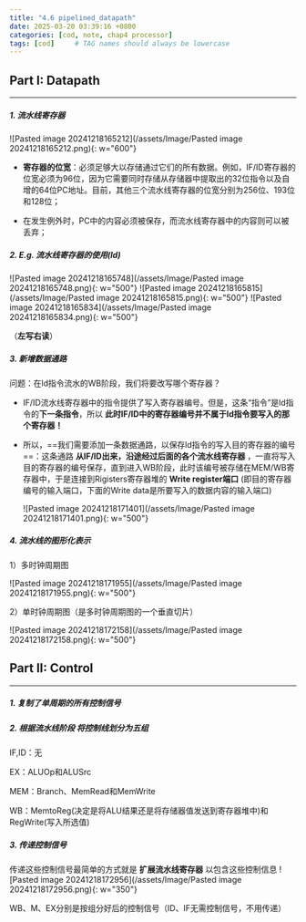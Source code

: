 ```yaml
---
title: "4.6 pipelined_datapath"
date: 2025-03-20 03:39:16 +0800
categories: [cod, note, chap4 processor]
tags: [cod]     # TAG names should always be lowercase
---
```

## Part I: Datapath
---
##### 1. 流水线寄存器
![Pasted image 20241218165212](/assets/Image/Pasted image 20241218165212.png){: w="600"}

- **寄存器的位宽**：必须足够大以存储通过它们的所有数据。例如，IF/ID寄存器的位宽必须为96位，因为它需要同时存储从存储器中提取出的32位指令以及自增的64位PC地址。目前，其他三个流水线寄存器的位宽分别为256位、193位和128位；

- 在发生例外时，PC中的内容必须被保存，而流水线寄存器中的内容则可以被丢弃；

##### 2. E.g. 流水线寄存器的使用(ld)

![Pasted image 20241218165748](/assets/Image/Pasted image 20241218165748.png){: w="500"}
![Pasted image 20241218165815](/assets/Image/Pasted image 20241218165815.png){: w="500"}
![Pasted image 20241218165834](/assets/Image/Pasted image 20241218165834.png){: w="500"}

（**左写右读**）

##### 3. 新增数据通路

问题：在ld指令流水的WB阶段，我们将要改写哪个寄存器？
- IF/ID流水线寄存器中的指令提供了写入寄存器编号。但是，这条“指令”是ld指令的**下一条指令**，所以 **此时IF/ID中的寄存器编号并不属于ld指令要写入的那个寄存器！**
- 所以，==我们需要添加一条数据通路，以保存ld指令的写入目的寄存器的编号==：这条通路 **从IF/ID出来，沿途经过后面的各个流水线寄存器** ，一直将写入目的寄存器的编号保存，直到进入WB阶段，此时该编号被存储在MEM/WB寄存器中，于是连接到Rigisters寄存器堆的 **Write register端口** (即目的寄存器编号的输入端口，下面的Write data是所要写入的数据内容的输入端口) 

  ![Pasted image 20241218171401](/assets/Image/Pasted image 20241218171401.png){: w="500"}

##### 4. 流水线的图形化表示

  1）多时钟周期图
  
![Pasted image 20241218171955](/assets/Image/Pasted image 20241218171955.png){: w="500"}

2）单时钟周期图（是多时钟周期图的一个垂直切片）

![Pasted image 20241218172158](/assets/Image/Pasted image 20241218172158.png){: w="500"}


## Part II: Control
---
##### 1. 复制了单周期的所有控制信号

##### 2. 根据流水线阶段 将控制线划分为五组
IF,ID：无

EX：ALUOp和ALUSrc

MEM：Branch、MemRead和MemWrite

WB：MemtoReg(决定是将ALU结果还是将存储器值发送到寄存器堆中)和RegWrite(写入所选值)

##### 3. 传递控制信号

传递这些控制信号最简单的方式就是 **扩展流水线寄存器** 以包含这些控制信息
![Pasted image 20241218172956](/assets/Image/Pasted image 20241218172956.png){: w="350"}

WB、M、EX分别是按组分好后的控制信号（ID、IF无需控制信号，不用传递）

